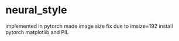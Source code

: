 # neural_style
implemented in pytorch 
made image size fix due to imsize=192
install pytorch matplotlib and PIL
